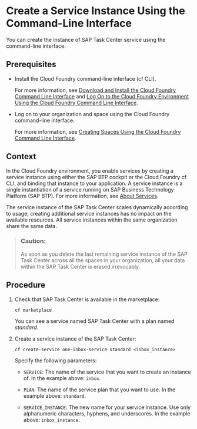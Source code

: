 <!-- loio119fefdbbe354757b390ee6bdb35953c -->

# Create a Service Instance Using the Command-Line Interface

You can create the instance of SAP Task Center service using the command-line interface.



<a name="loio119fefdbbe354757b390ee6bdb35953c__prereq_mts_jwl_qbb"/>

## Prerequisites

-   Install the Cloud Foundry command-line interface \(cf CLI\).

    For more information, see [Download and Install the Cloud Foundry Command Line Interface](https://help.sap.com/viewer/65de2977205c403bbc107264b8eccf4b/Cloud/en-US/4ef907afb1254e8286882a2bdef0edf4.html) and [Log On to the Cloud Foundry Environment Using the Cloud Foundry Command Line Interface](https://help.sap.com/viewer/65de2977205c403bbc107264b8eccf4b/Cloud/en-US/7a37d66c2e7d401db4980db0cd74aa6b.html).

-   Log on to your organization and space using the Cloud Foundry command-line interface.

    For more information, see [Creating Spaces Using the Cloud Foundry Command Line Interface](https://help.sap.com/viewer/65de2977205c403bbc107264b8eccf4b/Cloud/en-US/a2e5e29eca0b40da8d3a25e806329377.html).




<a name="loio119fefdbbe354757b390ee6bdb35953c__context_xn1_w3w_c3b"/>

## Context

In the Cloud Foundry environment, you enable services by creating a service instance using either the SAP BTP cockpit or the Cloud Foundry cf CLI, and binding that instance to your application. A service instance is a single instantiation of a service running on SAP Business Technology Platform \(SAP BTP\). For more information, see [About Services](https://help.sap.com/viewer/65de2977205c403bbc107264b8eccf4b/Cloud/en-US/d1d0fc8e78474494a59caad02259ec7e.html).

The service instance of the SAP Task Center scales dynamically according to usage; creating additional service instances has no impact on the available resources. All service instances within the same organization share the same data.

> ### Caution:  
> As soon as you delete the last remaining service instance of the SAP Task Center across all the spaces in your organization, all your data within the SAP Task Center is erased irrevocably.



<a name="loio119fefdbbe354757b390ee6bdb35953c__steps_rmx_j3w_c3b"/>

## Procedure

1.  Check that SAP Task Center is available in the marketplace:

    ```
    cf marketplace
    ```

    You can see a service named SAP Task Center with a plan named *standard*.

2.  Create a service instance of the SAP Task Center:

    ```
    cf create-service one-inbox-service standard <inbox_instance>
    ```

    Specify the following parameters:

    -   `SERVICE`: The name of the service that you want to create an instance of. In the example above: `inbox`.

    -   `PLAN`: The name of the service plan that you want to use. In the example above: `standard`.

    -   `SERVICE_INSTANCE`: The new name for your service instance. Use only alphanumeric characters, hyphens, and underscores. In the example above: `inbox_instance`.



